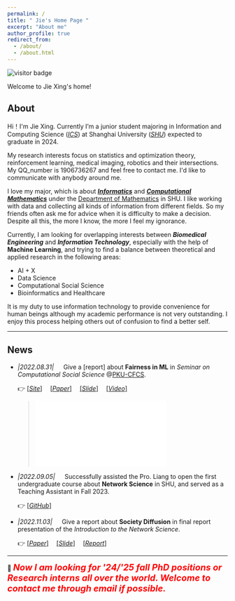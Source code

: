 ```yaml
---
permalink: /
title: " Jie's Home Page "
excerpt: "About me"
author_profile: true
redirect_from: 
  - /about/
  - /about.html
---
```


![visitor badge](https://visitor-badge.laobi.icu/badge?page_id=jxing0831.github.io&left_text=Total%20Visitors)

Welcome to Jie Xing's home!

## About 

Hi！I'm Jie Xing.
Currently I’m a junior student majoring in Information and Computing Science ([_ICS_](https://en.wikipedia.org/wiki/Information_and_computer_science)) at Shanghai University ([_SHU_](https://en.shu.edu.cn/)) <!--as well as minoring in Wise Information Technology of Medical in [Shanghai Jiao Tong University(SJTU)](https://en.sjtu.edu.cn/),--> expected to graduate in 2024. 

My research interests focus on statistics and optimization theory, reinforcement learning, medical imaging, robotics and their intersections. My QQ_number is 1906736267 and feel free to contact me. I'd like to communicate with anybody around me.

[\\]:(2022_11_16)

I love my major, which is about _**[Informatics](https://en.wikipedia.org/wiki/Informatics)**_ and **_[Computational Mathematics](https://en.wikipedia.org/wiki/Computational_mathematics)_**
under the [Department of Mathematics](https://en.math.shu.edu.cn/) in SHU. I like working with data and collecting all kinds of information from different fields. So my friends often ask me for advice when it is difficulty to make a decision.
Despite all this, the more I know, the more I feel my ignorance.

Currently, I am looking for overlapping interests between **_Biomedical Engineering_** and **_Information Technology_**,
especially with the help of **Machine Learning**, and trying to find a balance between theoretical and applied research
in the following areas:

- AI + X
- Data Science
- Computational Social Science
- Bioinformatics and Healthcare


It is my duty to use information technology to provide convenience for human beings
although my academic performance is not very outstanding. I enjoy this process helping
others out of confusion to find a better self.




---

## News
- _|2022.08.31|_ &emsp; Give a [report] about **Fairness in ML** in _Seminar on Computational Social Science_ @[PKU-CFCS](https://cfcs.pku.edu.cn/english/). 

  👉 [[_Site_]](https://elicitation.info/classroom/2/) &emsp;[[_Paper_]](https://dl.acm.org/doi/abs/10.1145/3376898) &emsp;[[_Slide_]](https://jxing0831.github.io/files/A_Snapshot_of_the_Frontiers_of_Fairness_in_Machine_Learning.pdf) &emsp;[[_Video_]](https://www.bilibili.com/video/BV1UW4y117Jd/?p=23)
   > <iframe src="//player.bilibili.com/player.html?aid=941133835&bvid=BV1UW4y117Jd&cid=820249101&page=23" scrolling="no" border="0" frameborder="no" framespacing="0" allowfullscreen="true"> </iframe>

- _|2022.09.05|_ &emsp; Successfully assisted the Pro. Liang to open the first undergraduate course about **Network Science** in SHU, and served as a Teaching Assistant in Fall 2023.
 
  👉 [[_GitHub_]](https://github.com/jxing0831/SHU-Network_Science)

- _|2022.11.03|_ &emsp; Give a report about **Society Diffusion** in final report presentation of the _Introduction to the Network Science_.

  👉 [[_Paper_]](https://www.nature.com/articles/s41467-021-25953-1) &emsp;[[_Slide_]](https://jxing0831.github.io/files/Collective_patterns_of_social_diffusion_are_shaped_by_individual_inertia_and_trend-seeking.pdf) &emsp;[[_Report_]](https://jxing0831.github.io/files/Final_report_for_NetSci.pdf)
  
---

🔔
<span style="color: red; font-weight: bold; font-style: italic; font-size: 20px">
Now I am looking for '24/'25 fall PhD positions or Research interns all over the world. Welcome to contact me through email if possible.</span>
